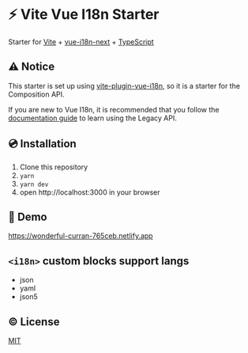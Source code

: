 # :zap: Vite Vue I18n Starter

Starter for [Vite](https://github.com/vuejs/vite) + [vue-i18n-next](https://github.com/intlify/vue-i18n-next) + [TypeScript](https://www.typescriptlang.org/)

## :warning: Notice

This starter is set up using [vite-plugin-vue-i18n](https://github.com/intlify/vite-plugin-vue-i18n), so it is a starter for the Composition API.

If you are new to Vue I18n, it is recommended that you follow the [documentation guide](https://vue-i18n.intlify.dev/) to learn using the Legacy API.

## :cd: Installation

1. Clone this repository
2. `yarn`
3. `yarn dev`
4.  open http://localhost:3000 in your browser

## :lollipop: Demo
https://wonderful-curran-765ceb.netlify.app

## `<i18n>` custom blocks support langs
- json
- yaml
- json5

## :copyright: License

[MIT](http://opensource.org/licenses/MIT)
